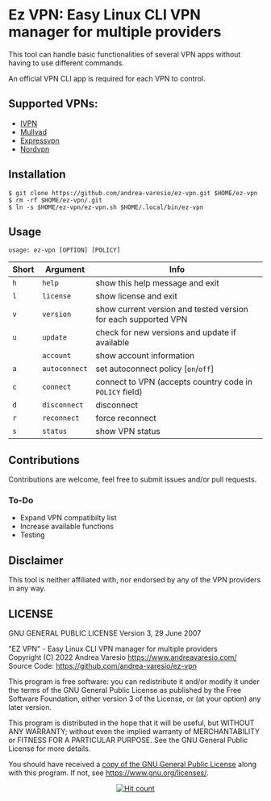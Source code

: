 # Ez VPN: Easy Linux CLI VPN manager for multiple providers

This tool can handle basic functionalities of several VPN apps without having to use different commands.

An official VPN CLI app is required for each VPN to control.

## Supported VPNs:
- [IVPN](https://www.ivpn.net/apps-linux/)
- [Mullvad](https://mullvad.net/en/download/linux/)
- [Expressvpn](https://www.expressvpn.com/latest#linux)
- [Nordvpn](https://nordvpn.com/download/linux/)

## Installation
```
$ git clone https://github.com/andrea-varesio/ez-vpn.git $HOME/ez-vpn
$ rm -rf $HOME/ez-vpn/.git
$ ln -s $HOME/ez-vpn/ez-vpn.sh $HOME/.local/bin/ez-vpn
```

## Usage
```
usage: ez-vpn [OPTION] [POLICY]
```

Short | Argument | Info
---|---|---
`h` | `help` | show this help message and exit
`l` | `license` | show license and exit
`v` | `version` | show current version and tested version for each supported VPN
`u` | `update` | check for new versions and update if available
` ` | `account` | show account information
`a` | `autoconnect` | set autoconnect policy [`on`/`off`]
`c` | `connect` | connect to VPN (accepts country code in `POLICY` field)
`d` | `disconnect` | disconnect
`r` | `reconnect` | force reconnect
`s` | `status` | show VPN status

## Contributions
Contributions are welcome, feel free to submit issues and/or pull requests.

### To-Do
- Expand VPN compatibilty list
- Increase available functions
- Testing

## Disclaimer
This tool is neither affiliated with, nor endorsed by any of the VPN providers in any way.

## LICENSE
GNU GENERAL PUBLIC LICENSE
Version 3, 29 June 2007

"EZ VPN" - Easy Linux CLI VPN manager for multiple providers<br />
Copyright (C) 2022 Andrea Varesio <https://www.andreavaresio.com/><br />
Source Code: <https://github.com/andrea-varesio/ez-vpn>

This program is free software: you can redistribute it and/or modify
it under the terms of the GNU General Public License as published by
the Free Software Foundation, either version 3 of the License, or
(at your option) any later version.

This program is distributed in the hope that it will be useful,
but WITHOUT ANY WARRANTY; without even the implied warranty of
MERCHANTABILITY or FITNESS FOR A PARTICULAR PURPOSE.  See the
GNU General Public License for more details.

You should have received a [copy of the GNU General Public License](https://github.com/andrea-varesio/ez-vpn/blob/main/LICENSE)
along with this program.  If not, see <https://www.gnu.org/licenses/>.

<div align="center">
<a href="https://github.com/andrea-varesio/ez-vpn/">
  <img src="http://hits.dwyl.com/andrea-varesio/ez-vpn.svg?style=flat-square" alt="Hit count" />
</a>
</div>
